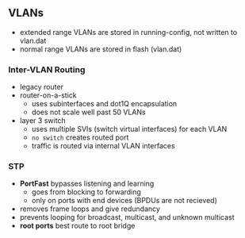 ## VLANs
- extended range VLANs are stored in running-config, not written to vlan.dat
- normal range VLANs are stored in flash (vlan.dat)
### Inter-VLAN Routing
- legacy router
- router-on-a-stick
	- uses subinterfaces and dot1Q encapsulation
	- does not scale well past 50 VLANs
- layer 3 switch
	- uses multiple SVIs (switch virtual interfaces) for each VLAN
	- `no switch` creates routed port
	- traffic is routed via internal VLAN interfaces
### STP
- **PortFast** bypasses listening and learning
	- goes from blocking to forwarding
	- only on ports with end devices (BPDUs are not recieved)
- removes frame loops and give redundancy
- prevents looping for broadcast, multicast, and unknown multicast
- **root ports** best route to root bridge